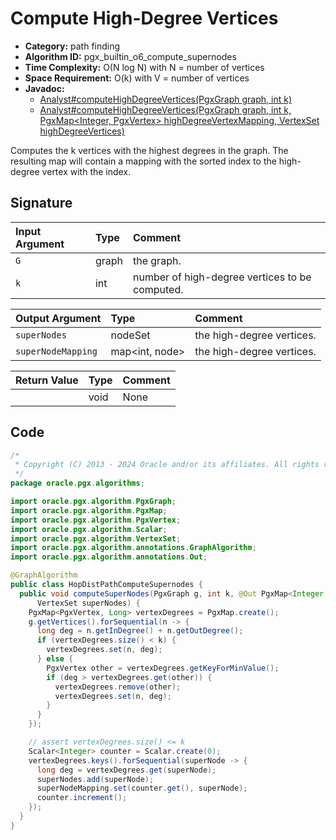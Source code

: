 # Compute High-Degree Vertices

- **Category:** path finding
- **Algorithm ID:** pgx_builtin_o6_compute_supernodes
- **Time Complexity:** O(N log N) with N = number of vertices
- **Space Requirement:** O(k) with V = number of vertices
- **Javadoc:**
  - [Analyst#computeHighDegreeVertices(PgxGraph graph, int k)](https://docs.oracle.com/en/database/oracle/property-graph/24.3/spgjv/oracle/pgx/api/Analyst.html#computeHighDegreeVertices-oracle.pgx.api.PgxGraph-int)
  - [Analyst#computeHighDegreeVertices(PgxGraph graph, int k, PgxMap<Integer, PgxVertex<ID>> highDegreeVertexMapping, VertexSet<ID> highDegreeVertices)](https://docs.oracle.com/en/database/oracle/property-graph/24.3/spgjv/oracle/pgx/api/Analyst.html#computeHighDegreeVertices-oracle.pgx.api.PgxGraph-int-oracle.pgx.api.PgxMap-oracle.pgx.api.VertexSet)

Computes the k vertices with the highest degrees in the graph. The resulting map will contain a mapping with the sorted index to the high-degree vertex with the index.

## Signature

| Input Argument | Type | Comment |
| :--- | :--- | :--- |
| `G` | graph | the graph. |
| `k` | int | number of high-degree vertices to be computed. |

| Output Argument | Type | Comment |
| :--- | :--- | :--- |
| `superNodes` | nodeSet | the high-degree vertices. |
| `superNodeMapping` | map<int, node> | the high-degree vertices. |

| Return Value | Type | Comment |
| :--- | :--- | :--- |
| | void | None |

## Code

```java
/*
 * Copyright (C) 2013 - 2024 Oracle and/or its affiliates. All rights reserved.
 */
package oracle.pgx.algorithms;

import oracle.pgx.algorithm.PgxGraph;
import oracle.pgx.algorithm.PgxMap;
import oracle.pgx.algorithm.PgxVertex;
import oracle.pgx.algorithm.Scalar;
import oracle.pgx.algorithm.VertexSet;
import oracle.pgx.algorithm.annotations.GraphAlgorithm;
import oracle.pgx.algorithm.annotations.Out;

@GraphAlgorithm
public class HopDistPathComputeSupernodes {
  public void computeSuperNodes(PgxGraph g, int k, @Out PgxMap<Integer, PgxVertex> superNodeMapping,
      VertexSet superNodes) {
    PgxMap<PgxVertex, Long> vertexDegrees = PgxMap.create();
    g.getVertices().forSequential(n -> {
      long deg = n.getInDegree() + n.getOutDegree();
      if (vertexDegrees.size() < k) {
        vertexDegrees.set(n, deg);
      } else {
        PgxVertex other = vertexDegrees.getKeyForMinValue();
        if (deg > vertexDegrees.get(other)) {
          vertexDegrees.remove(other);
          vertexDegrees.set(n, deg);
        }
      }
    });

    // assert vertexDegrees.size() <= k
    Scalar<Integer> counter = Scalar.create(0);
    vertexDegrees.keys().forSequential(superNode -> {
      long deg = vertexDegrees.get(superNode);
      superNodes.add(superNode);
      superNodeMapping.set(counter.get(), superNode);
      counter.increment();
    });
  }
}
```
